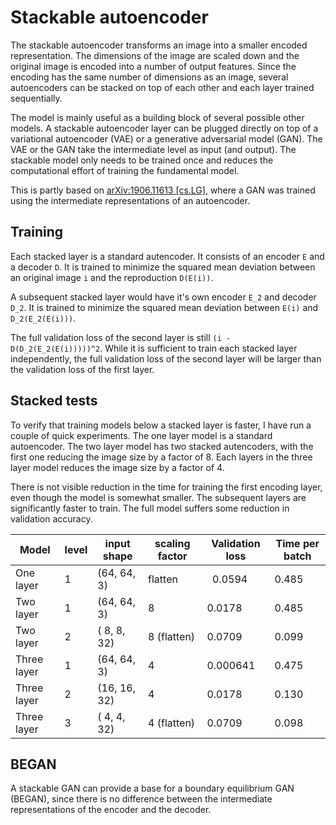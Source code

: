 
# Stackable autoencoder

The stackable autoencoder transforms an image into a smaller encoded
representation. The dimensions of the image are scaled down and the original
image is encoded into a number of output features. Since the encoding has the
same number of dimensions as an image, several autoencoders can be stacked on
top of each other and each layer trained sequentially.

The model is mainly useful as a building block of several possible other models.
A stackable autoencoder layer can be plugged directly on top of a variational
autoencoder (VAE) or a generative adversarial model (GAN). The VAE or the GAN
take the intermediate level as input (and output).
The stackable model only needs to be trained once and
reduces the computational effort of training the fundamental model.

This is partly based on
[arXiv:1906.11613 [cs.LG]](https://arxiv.org/abs/1906.11613), where a GAN was
trained using the intermediate representations of an autoencoder.

## Training

Each stacked layer is a standard autencoder. It consists of an encoder `E` and
a decoder `D`. It is trained to minimize the squared mean deviation between an
original image `i` and the reproduction `D(E(i))`.

A subsequent stacked layer would have it's own encoder `E_2` and decoder `D_2`.
It is trained to minimize the squared mean deviation between `E(i)` and
`D_2(E_2(E(i)))`.

The full validation loss of the second layer is still `(i - D(D_2(E_2(E(i)))))^2`.
While it is sufficient to train each stacked layer independently, the full
validation loss of the second layer will be larger than the validation loss
of the first layer.

## Stacked tests

To verify that training models below a stacked layer is faster, I have run a
couple of quick experiments. The one layer model is a standard autoencoder. The
two layer model has two stacked autencoders, with the first one reducing the
image size by a factor of 8. Each layers in the three layer model reduces the
image size by a factor of 4.

There is not visible reduction in the time for training the first encoding
layer, even though the model is somewhat smaller. The subsequent layers are
significantly faster to train. The full model suffers some reduction in
validation accuracy.

| Model       | level| input shape  | scaling factor | Validation loss | Time per batch |
| -----       | -----| -----------  | -------------- | --------------- | -------------- |
| One layer   | 1    | (64, 64,  3) | flatten        |  0.0594         | 0.485          |
| Two layer   | 1    | (64, 64,  3) | 8              |  0.0178         | 0.485          |
| Two layer   | 2    | ( 8,  8, 32) | 8 (flatten)    |  0.0709         | 0.099          |
| Three layer | 1    | (64, 64,  3) | 4              |  0.000641       | 0.475          |
| Three layer | 2    | (16, 16, 32) | 4              |  0.0178         | 0.130          |
| Three layer | 3    | ( 4,  4, 32) | 4 (flatten)    |  0.0709         | 0.098          |

## BEGAN

A stackable GAN can provide a base for a boundary equilibrium GAN (BEGAN), since
there is no difference between the intermediate representations of the encoder
and the decoder.

